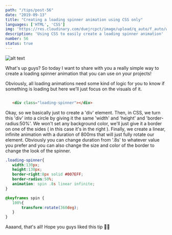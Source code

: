 ```yaml
---
path: "/tips/post-56"
date: "2019-09-13"
title: "Creating a loading spinner animation using CSS only"
languages: ['HTML', 'CSS']
img: 'https://res.cloudinary.com/duejrcpct/image/upload/q_auto/f_auto/w_1000/v1586884352/tips/56-1_ripmaq.png'
description: 'Using CSS to easily create a loading spinner animation'
number: 56
status: true
---
```


![alt text](https://res.cloudinary.com/duejrcpct/image/upload/q_auto/v1588702480/tips/56-2_bdsiwe.gif "CSS loading spinner")

What's up guys? So today I want to share with you a really simple way to create a loading spinner animation that you can use on your projects!

Obviously, all loading animations need some kind of logic for you to know if something is loading but here we'll just focus on the visuals of it.

 ```html

    <div class="loading-spinner"></div>

 ```

Okay, so we basically just to create a 'div' element. Then, in CSS, we turn this 'div' into a circle by giving it the same 'width' and 'height' and 'border-radius:50%'. We won't set any background color, we'll just give it a border on one of the sides ( in this case it's in the right ). Finally, we create a linear, infinite animation with a duration of 800ms that will just fully rotate our element. Obviously you can change duration from '.8s' to whatever value you prefer and you can also change the size and color of the border to change the look of the spinner.

 ```css
.loading-spinner{
    width:130px;
    height:130px;
    border-right:8px solid #007EFF;
    border-radius:50%;
    animation: spin .8s linear infinite;
}

@keyframes spin {
    100%{
        transform:rotate(360deg);
    }
}
 ```

Aaaand, that's all! Hope you guys liked this tip 🤘🔥